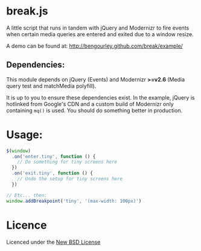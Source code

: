 break.js
=======

A little script that runs in tandem with jQuery and Modernizr to fire events
when certain media queries are entered and exited due to a window resize.

A demo can be found at: http://bengourley.github.com/break/example/

## Dependencies:

This module depends on jQuery (Events) and Modernizr **>=v2.6** (Media query test and matchMedia polyfill).

It is up to you to ensure these dependencies exist. In the example, jQuery is
hotlinked from Google's CDN and a custom build of Modernizr only containing `mq()`
is used. You should do something better in production.

# Usage:

```js
$(window)
  .on('enter.tiny', function () {
    // Do something for tiny screens here
  })
  .on('exit.tiny', function () {
    // Undo the setup for tiny screens here
  })

// Etc... then:
window.addBreakpoint('tiny', '(max-width: 100px)')
```

# Licence
Licenced under the [New BSD License](http://opensource.org/licenses/bsd-license.php)